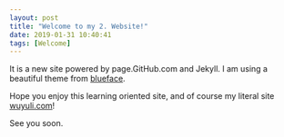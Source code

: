 ```yaml
---
layout: post
title: "Welcome to my 2. Website!"
date: 2019-01-31 10:40:41
tags: [Welcome]
---
```


It is a new site powered by page.GitHub.com and Jekyll.
I am using a beautiful theme from [blueface](https://github.com/thien/blueface).

Hope you enjoy this learning oriented site, and of course my literal site [wuyuli.com](wuyuli.com)!

See you soon.
